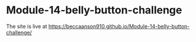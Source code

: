 # Module-14-belly-button-challenge

The site is live at https://beccaanson910.github.io/Module-14-belly-button-challenge/
